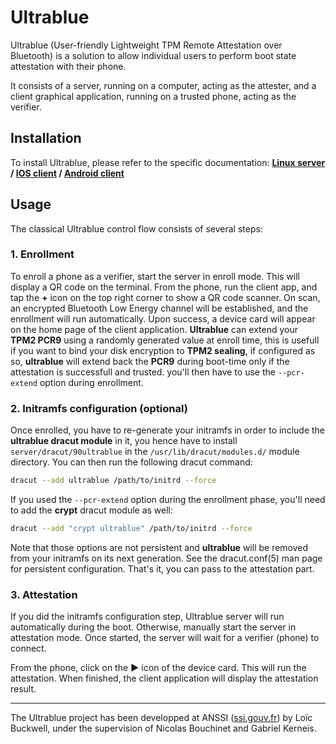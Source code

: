 # Ultrablue
Ultrablue (User-friendly Lightweight TPM Remote Attestation over Bluetooth) is a solution to allow individual users to perform boot state attestation with their phone.


It consists of a server, running on a computer, acting as the attester, and a client graphical application, running on a trusted phone, acting as the verifier.

## Installation
To install Ultrablue, please refer to the specific documentation:
**[Linux server](https://github.com/ANSSI-FR/ultrablue/tree/dev/server) / [IOS client](https://github.com/ANSSI-FR/ultrablue/tree/dev/clients/ios) / [Android client](https://github.com/ANSSI-FR/ultrablue/tree/dev/clients/android)**
## Usage
The classical Ultrablue control flow consists of several steps:

### 1. Enrollment
To enroll a phone as a verifier, start the server in enroll mode. This will display a QR code on the terminal. From the phone, run the client app, and tap the **+** icon on the top right corner to show a QR code scanner. On scan, an encrypted Bluetooth Low Energy channel will be established, and the enrollment will run automatically. Upon success, a device card will appear on the home page of the client application.
**Ultrablue** can extend your **TPM2 PCR9** using a randomly generated value at enroll time, this is usefull if you want to bind your disk encryption to **TPM2 sealing**, if configured as so, **ultrablue** will extend back the **PCR9** during boot-time only if the attestation is successfull and trusted. you'll then have to use the `--pcr-extend` option during enrollment.

### 2. Initramfs configuration (optional)
Once enrolled, you have to re-generate your initramfs in order to include the **ultrablue dracut module** in it,
you hence have to install `server/dracut/90ultrablue` in the `/usr/lib/dracut/modules.d/` module directory. You can
then run the following dracut command:

```bash
dracut --add ultrablue /path/to/initrd --force
```

If you used the `--pcr-extend` option during the enrollment phase, you'll need to add the **crypt** dracut module as well:

```bash
dracut --add "crypt ultrablue" /path/to/initrd --force
```

Note that those options are not persistent and **ultrablue** will be removed from your initramfs on its next generation. See the dracut.conf(5) man page for persistent configuration.
That's it, you can pass to the attestation part.

### 3. Attestation
If you did the initramfs configuration step, Ultrablue server will run automatically during the boot. Otherwise, manually start the server in attestation mode. Once started, the server will wait for a verifier (phone) to connect.

From the phone, click on the **▶️** icon of the device card. This will run the attestation. When finished, the client application will display the attestation result.

---
The Ultrablue project has been developped at ANSSI ([ssi.gouv.fr](http://ssi.gouv.fr)) by Loïc Buckwell, under the supervision of Nicolas Bouchinet and Gabriel Kerneis.
